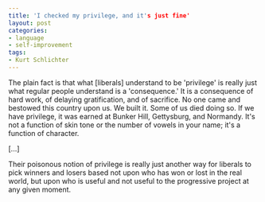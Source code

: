 ```yaml
---
title: 'I checked my privilege, and it's just fine'
layout: post
categories:
- language
- self-improvement
tags:
- Kurt Schlichter
---
```


The plain fact is that what \[liberals\] understand to be 'privilege' is really just what regular people understand is a 'consequence.' It is a consequence of hard work, of delaying gratification, and of sacrifice. No one came and bestowed this country upon us. We built it. Some of us died doing so. If we have privilege, it was earned at Bunker Hill, Gettysburg, and Normandy. It's not a function of skin tone or the number of vowels in your name; it's a function of character.  
  
\[...\]

Their poisonous notion of privilege is really just another way for liberals to pick winners and losers based not upon who has won or lost in the real world, but upon who is useful and not useful to the progressive project at any given moment.